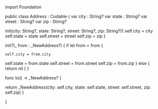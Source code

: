 import Foundation


public class Address  : Codable {
var city : String?
var state : String?
var street : String?
var zip : String?



init(city: String?, state: String?, street: String?, zip: String?){
self.city = city
self.state = state
self.street = street
self.zip = zip
}

init?(_ from : _NewAddress?) {
    if let from = from {

    self.city = from.city
self.state = from.state
self.street = from.street
self.zip = from.zip
    } else {
    return nil
    }
}

func to() -> _NewAddress? {

return _NewAddress(city: self.city, state: self.state, street: self.street, zip: self.zip)
}

}
